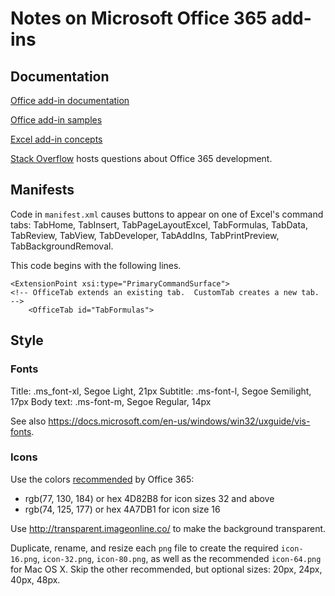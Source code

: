 # Notes on Microsoft Office 365 add-ins

## Documentation

[Office add-in documentation](https://docs.microsoft.com/office/dev/add-ins/overview/office-add-ins)

[Office add-in samples](https://github.com/officedev)

[Excel add-in concepts](https://docs.microsoft.com/en-us/office/dev/add-ins/excel/excel-add-ins-core-concepts)

[Stack Overflow](http://stackoverflow.com/questions/tagged/office-js+API) hosts questions about Office 365 development.

## Manifests

Code in `manifest.xml` causes buttons to appear on one of Excel's command tabs: TabHome, TabInsert, TabPageLayoutExcel, TabFormulas, TabData, TabReview, TabView, TabDeveloper, TabAddIns, TabPrintPreview, TabBackgroundRemoval.

This code begins with the following lines.

    <ExtensionPoint xsi:type="PrimaryCommandSurface">
    <!-- OfficeTab extends an existing tab.  CustomTab creates a new tab. -->
        <OfficeTab id="TabFormulas">

## Style

### Fonts

Title: .ms_font-xl, Segoe Light, 21px
Subtitle: .ms-font-l, Segoe Semilight, 17px
Body text: .ms-font-m, Segoe Regular, 14px

See also <https://docs.microsoft.com/en-us/windows/win32/uxguide/vis-fonts>.

### Icons

Use the colors [recommended](https://docs.microsoft.com/en-us/office/dev/add-ins/design/add-in-icons-monoline) by Office 365:

* rgb(77, 130, 184) or hex 4D82B8 for icon sizes 32 and above
* rgb(74, 125, 177) or hex 4A7DB1 for icon size 16

Use <http://transparent.imageonline.co/> to make the background transparent.

Duplicate, rename, and resize each `png` file to create the required `icon-16.png`, `icon-32.png`, `icon-80.png`, as well as the recommended `icon-64.png` for Mac OS X.  Skip the other recommended, but optional sizes: 20px, 24px, 40px, 48px.
